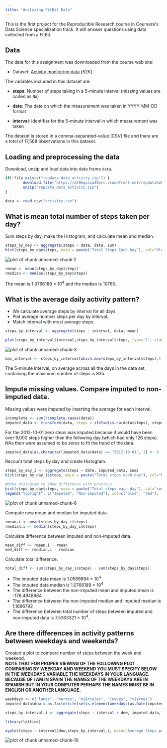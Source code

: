 ```yaml
---
title: "Analyzing FitBit Data"
---
```

This is the first project for the Reproducible Research course in Coursera's Data Science specialization track. It will answer questions using data collected from a FitBit.

## Data
The data for this assignment was downloaded from the course web
site:

* Dataset: [Activity monitoring data](https://d396qusza40orc.cloudfront.net/repdata%2Fdata%2Factivity.zip) [52K]

The variables included in this dataset are:

* **steps**: Number of steps taking in a 5-minute interval (missing
    values are coded as `NA`)

* **date**: The date on which the measurement was taken in YYYY-MM-DD
    format

* **interval**: Identifier for the 5-minute interval in which
    measurement was taken

The dataset is stored in a comma-separated-value (CSV) file and there are a total of 17,568 observations in this dataset.

## Loading and preprocessing the data

Download, unzip and load data into data frame `data`. 

```r
if(!file.exists("repdata_data_activity.zip")) {
        download.file("https://d396qusza40orc.cloudfront.net/repdata%2Fdata%2Factivity.zip","repdata_data_activity.zip")
        unzip("repdata_data_activity.zip")
}

data <- read.csv("activity.csv")
```


## What is mean total number of steps taken per day?
Sum steps by day, make the Histogram, and calculate mean and median.

```r
steps_by_day <- aggregate(steps ~ date, data, sum)
hist(steps_by_day$steps, main = paste("Total Steps Each Day"), col="blue", xlab="Number of Steps")
```

![plot of chunk unnamed-chunk-2](figure/unnamed-chunk-2-1.png)

```r
rmean <- mean(steps_by_day$steps)
rmedian <- median(steps_by_day$steps)
```

The mean is 1.0766189 &times; 10<sup>4</sup> and the median is 10765.

## What is the average daily activity pattern?

* We calculate average steps by interval for all days. 
* Plot average number steps per day by interval. 
* Match interval with most average steps. 

```r
steps_by_interval <- aggregate(steps ~ interval, data, mean)

plot(steps_by_interval$interval,steps_by_interval$steps, type="l", xlab="Interval", ylab="Number of steps",main="Average number of steps per day by interval")
```

![plot of chunk unnamed-chunk-3](figure/unnamed-chunk-3-1.png)

```r
max_interval <- steps_by_interval[which.max(steps_by_interval$steps),1]
```

The 5-minute interval, on average across all the days in the data set, containing the maximum number of steps is 835.

## Impute missing values. Compare imputed to non-imputed data.

Missing values were imputed by inserting the average for each interval. 

```r
incomplete <- sum(!complete.cases(data))
imputed_data <- transform(data, steps = ifelse(is.na(data$steps), steps_by_interval$steps[match(data$interval, steps_by_interval$interval)], data$steps))
```

For the 2012-10-01 zero steps was imputed because it would have been over 9,000 steps higher than the following day (which had only 126 steps). NAs then were assumed to be zeros to fit the trend of the data. 

```r
imputed_data[as.character(imputed_data$date) == "2012-10-01", 1] <- 0
```

Recount total steps by day and create Histogram. 

```r
steps_by_day_i <- aggregate(steps ~ date, imputed_data, sum)
hist(steps_by_day_i$steps, main = paste("Total steps each day"), col="blue", xlab="Number of steps")

#Make Histogram to show difference with previous. 
hist(steps_by_day$steps, main = paste("Total steps each day"), col="red", xlab="Number of steps", add=T)
legend("topright", c("Imputed", "Non-imputed"), col=c("blue", "red"), lwd=10)
```

![plot of chunk unnamed-chunk-6](figure/unnamed-chunk-6-1.png)

Compute new mean and median for imputed data. 

```r
rmean.i <- mean(steps_by_day_i$steps)
rmedian.i <- median(steps_by_day_i$steps)
```

Calculate difference between imputed and non-imputed data.

```r
mean_diff <- rmean.i - rmean
med_diff <- rmedian.i - rmedian
```

Calculate total difference.

```r
total_diff <- sum(steps_by_day_i$steps) - sum(steps_by_day$steps)
```
* The imputed data mean is 1.0589694 &times; 10<sup>4</sup>
* The imputed data median is 1.0766189 &times; 10<sup>4</sup>
* The difference between the non-imputed mean and imputed mean is -176.4948964
* The difference between the non-imputed median and imputed median is 1.1886792
* The difference between total number of steps between imputed and non-imputed data is 7.5363321 &times; 10<sup>4</sup>.


## Are there differences in activity patterns between weekdays and weekends?
Created a plot to compare number of steps between the week and weekend.  
**NOTE THAT FOR PROPER VIEWING OF THE FOLLOWING PLOT COMPARING BY WEEKDAY AND WEEKEND YOU MUST SPECIFY BELOW IN THE WEEKDAYS VARIABLE THE WEEKDAYS IN YOUR LANGUAGE. BECAUSE OF I AM IN SPAIN THE NAMES OF THE WEEKDAYS ARE IN SPANISH BUT IN YOUR COMPUTER PERHAPS THE NAMES MUST BE IN ENGLISH OR ANOTHER LANGUAGE.** 

```r
weekdays <- c("lunes", "martes", "miércoles", "jueves", "viernes")
imputed_data$dow = as.factor(ifelse(is.element(weekdays(as.Date(imputed_data$date)),weekdays), "Weekday", "Weekend"))

steps_by_interval_i <- aggregate(steps ~ interval + dow, imputed_data, mean)

library(lattice)

xyplot(steps ~ interval|dow,steps_by_interval_i, main="Average Steps per Day by Interval",xlab="Interval", ylab="Steps",layout=c(1,2), type="l")
```

![plot of chunk unnamed-chunk-10](figure/unnamed-chunk-10-1.png)
